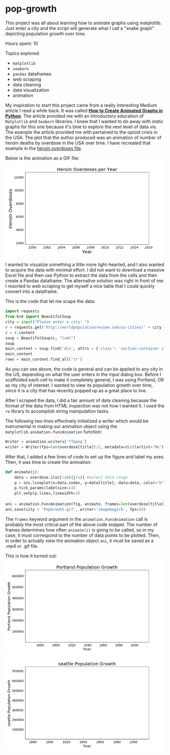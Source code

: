 # pop-growth
This project was all about learning how to animate graphs using matplotlib. Just enter a city and the script will generate what I call a "snake graph" depicting population growth over time.

Hours spent: 10

Topics explored:
- `matplotlib`
- `seaborn`
- `pandas` dataframes
- web scraping
- data cleaning
- data visualization
- animation


My inspiration to start this project came from a really interesting Medium article I read a while back. It was called [**How to Create Animated Graphs in Python**](https://towardsdatascience.com/how-to-create-animated-graphs-in-python-bb619cc2dec1 "Medium Article"). The article provided me with an introductory education of `Matplotlib` and `Seaborn` libraries. I knew that I wanted to do away with static graphs for this one because it's time to explore the next level of data vis. The example the article provided me with pertained to the opioid crisis in the USA. The plot that the author produced was an animation of number of heroin deaths by overdose in the USA over time. I have recreated that example in the [heroin overdoses file](heroin_overdoses_example.ipynb). 

Below is the animation as a GIF file:
![heroin overdoses gif](HeroinOverdosesAugmented.gif)

I wanted to visualize something a little more light-hearted, and I also wanted to acquire the data with minimal effort. I did not want to download a massive Excel file and then use Python to extract the data from the cells and then create a Pandas dataframe. The alternative solution was right in front of me: I resorted to web scraping to get myself a nice table that I could quickly convert into a dataframe.

This is the code that let me scape the data:

```python
import requests
from bs4 import BeautifulSoup
city = input("Please enter a city: ")
r = requests.get('http://worldpopulationreview.com/us-cities/' + city + '-population/')
c = r.content
soup = BeautifulSoup(c, "lxml")
soup
main_content = soup.find('div', attrs = {'class': 'section-container clearfix'})
main_content
rows = main_content.find_all('tr')
```

As you can see above, the code is general and can be applied to any city in the US, depending on what the user enters in the input dialog box. Before I scaffolded each cell to make it completely general, I was using Portland, OR as my city of interest. I wanted to view its population growth over time, since it is a city that has recently popped up as a great place to live.

After I scraped the data, I did a fair amount of data cleaning because the format of the data from HTML inspection was not how I wanted it. I used the `re` library to accomplish string manipulation tasks.

The following two lines effectively initialized a writer which would be instrumental in making our animation object using the `matplotlib.animation.FuncAnimation` function:

```python
Writer = animation.writers['ffmpeg']
writer = Writer(fps=len(overdose[title])/2, metadata=dict(artist='Me'), bitrate=1800)
```

After that, I added a few lines of code to set up the figure and label my axes. Then, it was time to create the animation:

```python
def animate(j):
    data = overdose.iloc[:int(j+1)] #select data range
    p = sns.lineplot(x=data.index, y=data[title], data=data, color="b")
    p.tick_params(labelsize=14)
    plt.setp(p.lines,linewidth=2)
    
ani = animation.FuncAnimation(fig, animate, frames=len(overdose[title]), repeat=True)
ani.save(city + 'PopGrowth.gif', writer='imagemagick', fps=50)
```

The `frames` keyword argument in the `animation.FuncAnimation` call is probably the most critical part of the above code snippet. The number of frames determines how often `animate(i)` is going to be called, so in my case, it must correspond to the number of data points to be plotted. Then, in order to actually view the animation object `ani`, it must be saved as a .mp4 or .gif file.

This is how it turned out:
![portland pop growth](portlandPopGrowth.gif)
![seattle pop growth](seattlePopGrowth.gif)

